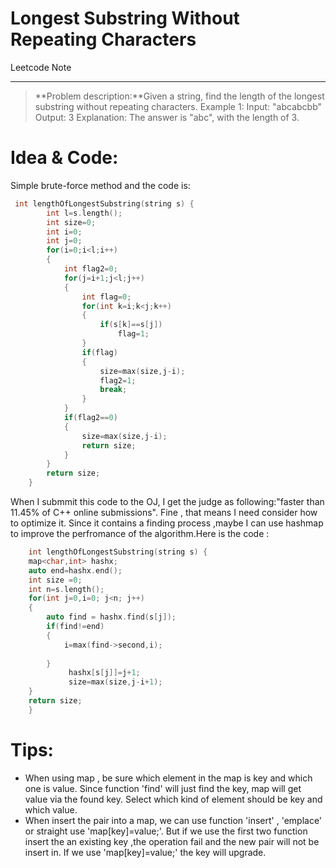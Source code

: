 # Longest Substring Without Repeating Characters

Leetcode Note

-----------------------------

> **Problem description:**Given a string, find the length of the longest substring without repeating characters.
> Example 1:
> Input: "abcabcbb"
> Output: 3 
> Explanation: The answer is "abc", with the length of 3. 

# Idea & Code:

Simple brute-force method and the code is:
```c++ 
 int lengthOfLongestSubstring(string s) {
        int l=s.length();
        int size=0;
        int i=0;
        int j=0;
        for(i=0;i<l;i++)
        {
            int flag2=0;
            for(j=i+1;j<l;j++)
            {
                int flag=0;
                for(int k=i;k<j;k++)
                {
                    if(s[k]==s[j])
                        flag=1;
                }
                if(flag)
                {
                    size=max(size,j-i);
                    flag2=1;
                    break;
                }
            }
            if(flag2==0)
            {
                size=max(size,j-i);
                return size;
            }
        }
        return size;
    }
```
When I submmit this code to the OJ, I get the judge as following:"faster than 11.45% of C++ online submissions". Fine , that means I need consider how to optimize it.
Since it contains a finding process ,maybe I can use hashmap to improve the perfromance of the algorithm.Here is the code :

```c++
    int lengthOfLongestSubstring(string s) {
    map<char,int> hashx;
    auto end=hashx.end();
    int size =0;
    int n=s.length();
    for(int j=0,i=0; j<n; j++)
    {
        auto find = hashx.find(s[j]);
        if(find!=end)
        {
            i=max(find->second,i);
            
        }
             hashx[s[j]]=j+1;
             size=max(size,j-i+1);   
    }
    return size;
    }
```
# Tips:
* When using map , be sure which element in the map is key and which one is value. Since function 'find' will just find the key, map will get value via the found key. Select which kind of element should be key and which value.
* When insert the pair into a map, we can use function 'insert' , 'emplace' or straight use 'map[key]=value;'. But if we use the first two function insert the an existing key ,the operation fail and the new pair will not be insert in. If we use 'map[key]=value;' the key will upgrade.

    
